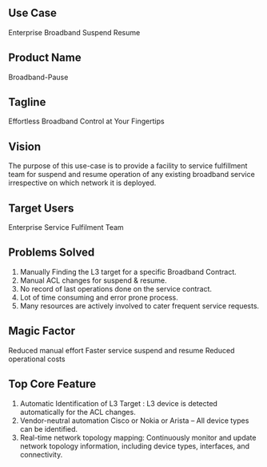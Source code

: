 ## Use Case	
Enterprise Broadband Suspend Resume
## Product Name	
Broadband-Pause
## Tagline	
Effortless Broadband Control at Your Fingertips
## Vision	
The purpose of this use-case is to provide a facility to service fulfillment team for suspend and resume operation of any existing broadband service irrespective on which network it is deployed.
## Target Users	
Enterprise Service Fulfilment Team
## Problems Solved	
1.	Manually Finding the L3 target for a specific Broadband Contract.
2.	Manual ACL changes for suspend & resume.
3.	No record of last operations done on the service contract.
4.	Lot of time consuming and error prone process.
5.	Many resources are actively involved to cater frequent service requests.
## Magic Factor	
Reduced manual effort
Faster service suspend and resume
Reduced operational costs
## Top Core Feature	
1. Automatic Identification of L3 Target : L3 device is detected automatically for the ACL changes.
2. Vendor-neutral automation Cisco or Nokia or Arista – All device types can be identified.
3. Real-time network topology mapping: Continuously monitor and update network topology information, including device types, interfaces, and connectivity.

